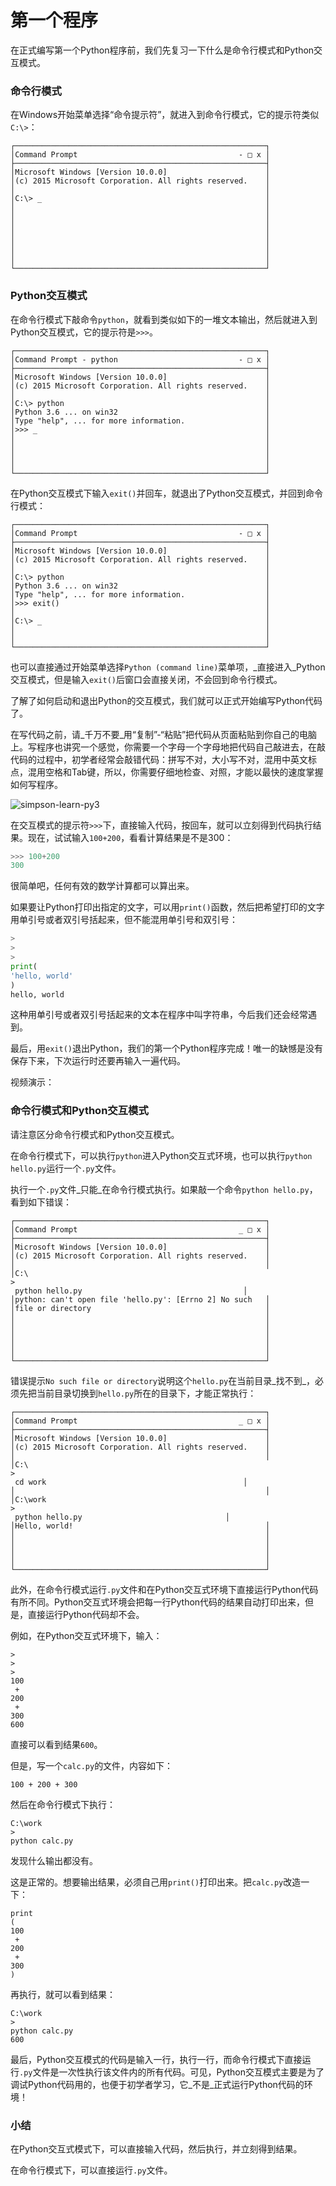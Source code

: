 # 第一个程序

在正式编写第一个Python程序前，我们先复习一下什么是命令行模式和Python交互模式。

### 命令行模式

在Windows开始菜单选择“命令提示符”，就进入到命令行模式，它的提示符类似`C:\>`：

```
┌────────────────────────────────────────────────────────┐
│Command Prompt                                    - □ x │
├────────────────────────────────────────────────────────┤
│Microsoft Windows [Version 10.0.0]                      │
│(c) 2015 Microsoft Corporation. All rights reserved.    │
│                                                        │
│C:\> _                                                  │
│                                                        │
│                                                        │
│                                                        │
│                                                        │
│                                                        │
│                                                        │
│                                                        │
└────────────────────────────────────────────────────────┘
```

### Python交互模式

在命令行模式下敲命令`python`，就看到类似如下的一堆文本输出，然后就进入到Python交互模式，它的提示符是`>>>`。

```
┌────────────────────────────────────────────────────────┐
│Command Prompt - python                           - □ x │
├────────────────────────────────────────────────────────┤
│Microsoft Windows [Version 10.0.0]                      │
│(c) 2015 Microsoft Corporation. All rights reserved.    │
│                                                        │
│C:\> python                                             │
│Python 3.6 ... on win32                                 │
│Type "help", ... for more information.                  │
│>>> _                                                   │
│                                                        │
│                                                        │
│                                                        │
│                                                        │
└────────────────────────────────────────────────────────┘
```

在Python交互模式下输入`exit()`并回车，就退出了Python交互模式，并回到命令行模式：

```
┌────────────────────────────────────────────────────────┐
│Command Prompt                                    - □ x │
├────────────────────────────────────────────────────────┤
│Microsoft Windows [Version 10.0.0]                      │
│(c) 2015 Microsoft Corporation. All rights reserved.    │
│                                                        │
│C:\> python                                             │
│Python 3.6 ... on win32                                 │
│Type "help", ... for more information.                  │
│>>> exit()                                              │
│                                                        │
│C:\> _                                                  │
│                                                        │
│                                                        │
└────────────────────────────────────────────────────────┘
```

也可以直接通过开始菜单选择`Python (command line)`菜单项，_直接进入_Python交互模式，但是输入`exit()`后窗口会直接关闭，不会回到命令行模式。

了解了如何启动和退出Python的交互模式，我们就可以正式开始编写Python代码了。

在写代码之前，请_千万不要_用“复制”-“粘贴”把代码从页面粘贴到你自己的电脑上。写程序也讲究一个感觉，你需要一个字母一个字母地把代码自己敲进去，在敲代码的过程中，初学者经常会敲错代码：拼写不对，大小写不对，混用中英文标点，混用空格和Tab键，所以，你需要仔细地检查、对照，才能以最快的速度掌握如何写程序。

![](https://cdn.liaoxuefeng.com/cdn/files/attachments/001431639811536fb2d4d2944694d419486215f55c8d544000/l "simpson-learn-py3")

在交互模式的提示符`>>>`下，直接输入代码，按回车，就可以立刻得到代码执行结果。现在，试试输入`100+200`，看看计算结果是不是300：

```py
>>> 100+200
300
```

很简单吧，任何有效的数学计算都可以算出来。

如果要让Python打印出指定的文字，可以用`print()`函数，然后把希望打印的文字用单引号或者双引号括起来，但不能混用单引号和双引号：

```py
>
>
>
print(
'hello, world'
)
hello, world

```

这种用单引号或者双引号括起来的文本在程序中叫字符串，今后我们还会经常遇到。

最后，用`exit()`退出Python，我们的第一个Python程序完成！唯一的缺憾是没有保存下来，下次运行时还要再输入一遍代码。

视频演示：

### 命令行模式和Python交互模式

请注意区分命令行模式和Python交互模式。

在命令行模式下，可以执行`python`进入Python交互式环境，也可以执行`python hello.py`运行一个`.py`文件。

执行一个`.py`文件_只能_在命令行模式执行。如果敲一个命令`python hello.py`，看到如下错误：

```
┌────────────────────────────────────────────────────────┐
│Command Prompt                                    _ □ x │
├────────────────────────────────────────────────────────┤
│Microsoft Windows [Version 10.0.0]                      │
│(c) 2015 Microsoft Corporation. All rights reserved.    │
│                                                        │
│C:\
>
 python hello.py                                    │
│python: can't open file 'hello.py': [Errno 2] No such   │
│file or directory                                       │
│                                                        │
│                                                        │
│                                                        │
│                                                        │
│                                                        │
└────────────────────────────────────────────────────────┘

```

错误提示`No such file or directory`说明这个`hello.py`在当前目录_找不到_，必须先把当前目录切换到`hello.py`所在的目录下，才能正常执行：

```
┌────────────────────────────────────────────────────────┐
│Command Prompt                                    _ □ x │
├────────────────────────────────────────────────────────┤
│Microsoft Windows [Version 10.0.0]                      │
│(c) 2015 Microsoft Corporation. All rights reserved.    │
│                                                        │
│C:\
>
 cd work                                            │
│                                                        │
│C:\work
>
 python hello.py                                │
│Hello, world!                                           │
│                                                        │
│                                                        │
│                                                        │
│                                                        │
└────────────────────────────────────────────────────────┘

```

此外，在命令行模式运行`.py`文件和在Python交互式环境下直接运行Python代码有所不同。Python交互式环境会把每一行Python代码的结果自动打印出来，但是，直接运行Python代码却不会。

例如，在Python交互式环境下，输入：

```
>
>
>
100
 + 
200
 + 
300
600
```

直接可以看到结果`600`。

但是，写一个`calc.py`的文件，内容如下：

```
100 + 200 + 300

```

然后在命令行模式下执行：

```
C:\work
>
python calc.py

```

发现什么输出都没有。

这是正常的。想要输出结果，必须自己用`print()`打印出来。把`calc.py`改造一下：

```
print
(
100
 + 
200
 + 
300
)

```

再执行，就可以看到结果：

```
C:\work
>
python calc.py
600

```

最后，Python交互模式的代码是输入一行，执行一行，而命令行模式下直接运行`.py`文件是一次性执行该文件内的所有代码。可见，Python交互模式主要是为了调试Python代码用的，也便于初学者学习，它_不是_正式运行Python代码的环境！

### 小结

在Python交互式模式下，可以直接输入代码，然后执行，并立刻得到结果。

在命令行模式下，可以直接运行`.py`文件。

